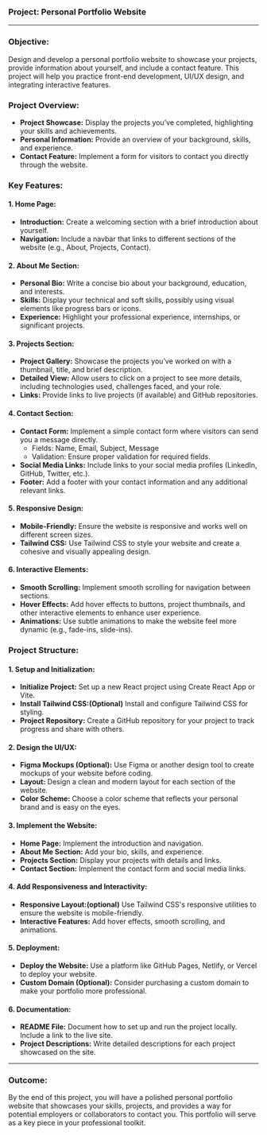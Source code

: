 ### **Project: Personal Portfolio Website**

---

### **Objective:**

Design and develop a personal portfolio website to showcase your projects, provide information about yourself, and include a contact feature. This project will help you practice front-end development, UI/UX design, and integrating interactive features.

### **Project Overview:**

- **Project Showcase:** Display the projects you’ve completed, highlighting your skills and achievements.
- **Personal Information:** Provide an overview of your background, skills, and experience.
- **Contact Feature:** Implement a form for visitors to contact you directly through the website.

### **Key Features:**

#### **1. Home Page:**

- **Introduction:** Create a welcoming section with a brief introduction about yourself.
- **Navigation:** Include a navbar that links to different sections of the website (e.g., About, Projects, Contact).

#### **2. About Me Section:**

- **Personal Bio:** Write a concise bio about your background, education, and interests.
- **Skills:** Display your technical and soft skills, possibly using visual elements like progress bars or icons.
- **Experience:** Highlight your professional experience, internships, or significant projects.

#### **3. Projects Section:**

- **Project Gallery:** Showcase the projects you’ve worked on with a thumbnail, title, and brief description.
- **Detailed View:** Allow users to click on a project to see more details, including technologies used, challenges faced, and your role.
- **Links:** Provide links to live projects (if available) and GitHub repositories.

#### **4. Contact Section:**

- **Contact Form:** Implement a simple contact form where visitors can send you a message directly.
  - Fields: Name, Email, Subject, Message
  - Validation: Ensure proper validation for required fields.
- **Social Media Links:** Include links to your social media profiles (LinkedIn, GitHub, Twitter, etc.).
- **Footer:** Add a footer with your contact information and any additional relevant links.

#### **5. Responsive Design:**

- **Mobile-Friendly:** Ensure the website is responsive and works well on different screen sizes.
- **Tailwind CSS:** Use Tailwind CSS to style your website and create a cohesive and visually appealing design.

#### **6. Interactive Elements:**

- **Smooth Scrolling:** Implement smooth scrolling for navigation between sections.
- **Hover Effects:** Add hover effects to buttons, project thumbnails, and other interactive elements to enhance user experience.
- **Animations:** Use subtle animations to make the website feel more dynamic (e.g., fade-ins, slide-ins).

### **Project Structure:**

#### **1. Setup and Initialization:**

- **Initialize Project:** Set up a new React project using Create React App or Vite.
- **Install Tailwind CSS:(Optional)** Install and configure Tailwind CSS for styling.
- **Project Repository:** Create a GitHub repository for your project to track progress and share with others.

#### **2. Design the UI/UX:**

- **Figma Mockups (Optional):** Use Figma or another design tool to create mockups of your website before coding.
- **Layout:** Design a clean and modern layout for each section of the website.
- **Color Scheme:** Choose a color scheme that reflects your personal brand and is easy on the eyes.

#### **3. Implement the Website:**

- **Home Page:** Implement the introduction and navigation.
- **About Me Section:** Add your bio, skills, and experience.
- **Projects Section:** Display your projects with details and links.
- **Contact Section:** Implement the contact form and social media links.

#### **4. Add Responsiveness and Interactivity:**

- **Responsive Layout:(optional)** Use Tailwind CSS's responsive utilities to ensure the website is mobile-friendly.
- **Interactive Features:** Add hover effects, smooth scrolling, and animations.

#### **5. Deployment:**

- **Deploy the Website:** Use a platform like GitHub Pages, Netlify, or Vercel to deploy your website.
- **Custom Domain (Optional):** Consider purchasing a custom domain to make your portfolio more professional.

#### **6. Documentation:**

- **README File:** Document how to set up and run the project locally. Include a link to the live site.
- **Project Descriptions:** Write detailed descriptions for each project showcased on the site.

---

### **Outcome:**

By the end of this project, you will have a polished personal portfolio website that showcases your skills, projects, and provides a way for potential employers or collaborators to contact you. This portfolio will serve as a key piece in your professional toolkit.
